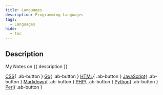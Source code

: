 ```yaml
---
title: Languages
description: Programming Languages
tags:
  - Languages
hide:
  - toc
---
```


## Description

My Notes on {{ description }}

[CSS](css/){ .ab-button }
[Go](go/){ .ab-button }
[HTML](html/){ .ab-button }
[JavaScript](javascript/){ .ab-button }
[Markdown](markdown/){ .ab-button }
[PHP](https://www.php.net/){ .ab-button }
[Python](python/){ .ab-button }
[Perl](ttps://www.perl.org/){ .ab-button }
